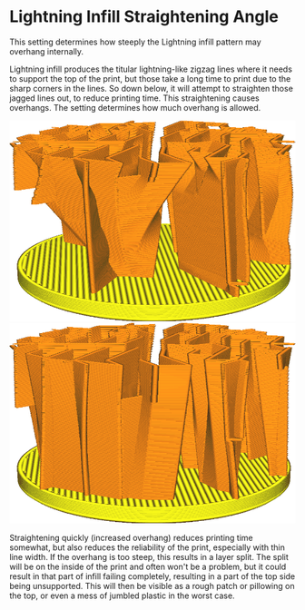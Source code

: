 Lightning Infill Straightening Angle
====
This setting determines how steeply the Lightning infill pattern may overhang internally.

Lightning infill produces the titular lightning-like zigzag lines where it needs to support the top of the print, but those take a long time to print due to the sharp corners in the lines. So down below, it will attempt to straighten those jagged lines out, to reduce printing time. This straightening causes overhangs. The setting determines how much overhang is allowed.


![At 40°, the infill lines converge quickly into straight lines](images/lightning_infill_straightening_angle_40.png)
![At 10°, there are no steep overhangs in the infill any more](images/lightning_infill_straightening_angle_10.png)

Straightening quickly (increased overhang) reduces printing time somewhat, but also reduces the reliability of the print, especially with thin line width. If the overhang is too steep, this results in a layer split. The split will be on the inside of the print and often won't be a problem, but it could result in that part of infill failing completely, resulting in a part of the top side being unsupported. This will then be visible as a rough patch or pillowing on the top, or even a mess of jumbled plastic in the worst case.